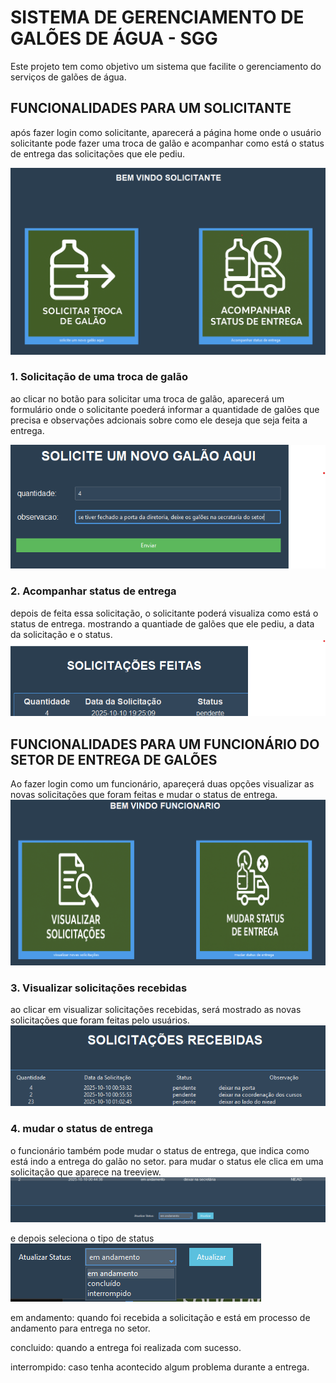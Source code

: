 # SISTEMA DE GERENCIAMENTO DE GALÕES DE ÁGUA - SGG
Este projeto tem como objetivo um sistema que facilite o gerenciamento do serviços de galões de água.

## FUNCIONALIDADES PARA UM SOLICITANTE
após fazer login como solicitante, aparecerá a página home onde o usuário solicitante pode fazer uma troca de galão e acompanhar como está o status de entrega das solicitações que ele pediu.

![homeSolicitante](images/home_solicitante.png)
### 1. Solicitação de uma troca de galão
ao clicar no botão para solicitar uma troca de galão, aparecerá um formulário onde o solicitante poederá informar a quantidade de galões que precisa e observações adcionais sobre como ele deseja que seja feita a entrega.

![homeSolicitante](images/novoGalao.png)

### 2. Acompanhar status de entrega
depois de feita essa solicitação, o solicitante poderá visualiza como está o status de entrega. mostrando a quantiade de galões que ele pediu, a data da solicitação e o status.
![homeSolicitante](images/acompnharStatus.png)

## FUNCIONALIDADES PARA UM FUNCIONÁRIO DO SETOR DE ENTREGA DE GALÕES
Ao fazer login como um funcionário, apareçerá duas opções visualizar as novas solicitações que foram feitas e mudar o status de entrega.
![homeSolicitante](images/homeFuncionario.png)

### 3. Visualizar solicitações recebidas
ao clicar em visualizar solicitações recebidas, será mostrado as novas solicitações que foram feitas pelo usuários.
![homeSolicitante](images/solicitacoesRecebidas.png)
### 4. mudar o status de entrega
o funcionário também pode mudar o status de entrega, que indica como está indo a entrega do galão no setor.
para mudar o status ele clica em uma solicitação que aparece na treeview.
![homeSolicitante](images/mudarStatus.png)

e depois seleciona o tipo de status
![homeSolicitante](images/selecionaStatus.png)

em andamento: quando foi recebida a solicitação e está em processo de andamento para entrega no setor.

concluido: quando a entrega foi realizada com sucesso.

interrompido: caso tenha acontecido algum problema durante a entrega.





